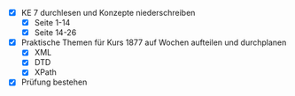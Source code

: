 - [x] KE 7 durchlesen und Konzepte niederschreiben
	- [x] Seite 1-14
	- [x] Seite 14-26
- [x] Praktische Themen für Kurs 1877 auf Wochen aufteilen und durchplanen
	- [x] XML
	- [x] DTD
	- [x] XPath
- [x] Prüfung bestehen